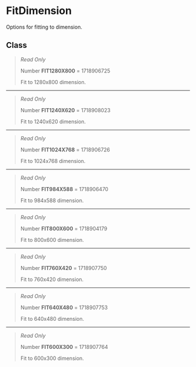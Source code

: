 # FitDimension
Options for fitting to dimension.

## Class
> *Read Only* 
> 
> Number **FIT1280X800** = 1718906725
> 
> Fit to 1280x800 dimension.
*** 
> *Read Only* 
> 
> Number **FIT1240X620** = 1718908023
> 
> Fit to 1240x620 dimension.
*** 
> *Read Only* 
> 
> Number **FIT1024X768** = 1718906726
> 
> Fit to 1024x768 dimension.
*** 
> *Read Only* 
> 
> Number **FIT984X588** = 1718906470
> 
> Fit to 984x588 dimension.
*** 
> *Read Only* 
> 
> Number **FIT800X600** = 1718904179
> 
> Fit to 800x600 dimension.
*** 
> *Read Only* 
> 
> Number **FIT760X420** = 1718907750
> 
> Fit to 760x420 dimension.
*** 
> *Read Only* 
> 
> Number **FIT640X480** = 1718907753
> 
> Fit to 640x480 dimension.
*** 
> *Read Only* 
> 
> Number **FIT600X300** = 1718907764
> 
> Fit to 600x300 dimension.


